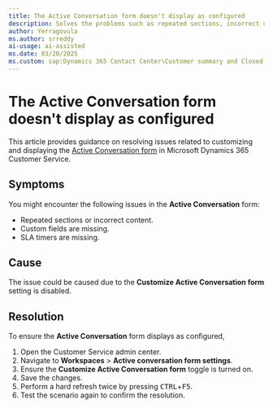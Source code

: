 ```yaml
---
title: The Active Conversation form doesn't display as configured
description: Solves the problems such as repeated sections, incorrect content, missing custom fields, or missing SLA timers when the Active Conversation form isn't properly configured.
author: Yerragovula
ms.author: srreddy
ai-usage: ai-assisted
ms.date: 03/20/2025
ms.custom: sap:Dynamics 365 Contact Center\Customer summary and Closed conversation form
---
```

# The Active Conversation form doesn't display as configured

This article provides guidance on resolving issues related to customizing and displaying the [Active Conversation form](/dynamics365/customer-service/administer/add-customer-summary-settings) in Microsoft Dynamics 365 Customer Service.

## Symptoms

You might encounter the following issues in the **Active Conversation** form:

- Repeated sections or incorrect content.
- Custom fields are missing.
- SLA timers are missing.

## Cause

The issue could be caused due to the **Customize Active Conversation form** setting is disabled.

## Resolution

To ensure the **Active Conversation** form displays as configured,

1. Open the Customer Service admin center.
2. Navigate to **Workspaces** > **Active conversation form settings**.
3. Ensure the **Customize Active Conversation form** toggle is turned on.
4. Save the changes.
5. Perform a hard refresh twice by pressing <kbd>CTRL</kbd>+<kbd>F5</kbd>.
6. Test the scenario again to confirm the resolution.
